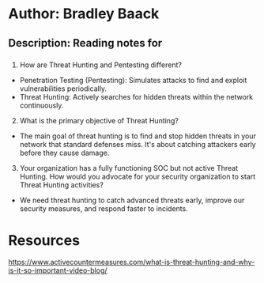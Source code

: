 # Author: Bradley Baack

## Description: Reading notes for

### 


1) How are Threat Hunting and Pentesting different?
  - Penetration Testing (Pentesting):
    Simulates attacks to find and exploit vulnerabilities periodically.
  - Threat Hunting:
    Actively searches for hidden threats within the network continuously.
2) What is the primary objective of Threat Hunting?
  - The main goal of threat hunting is to find and stop hidden threats in your network that standard defenses miss. It's about catching attackers early before they cause damage.
3) Your organization has a fully functioning SOC but not active Threat Hunting. How would you advocate for your security organization to start Threat Hunting activities?
  - We need threat hunting to catch advanced threats early, improve our security measures, and respond faster to incidents.
# Resources
https://www.activecountermeasures.com/what-is-threat-hunting-and-why-is-it-so-important-video-blog/
